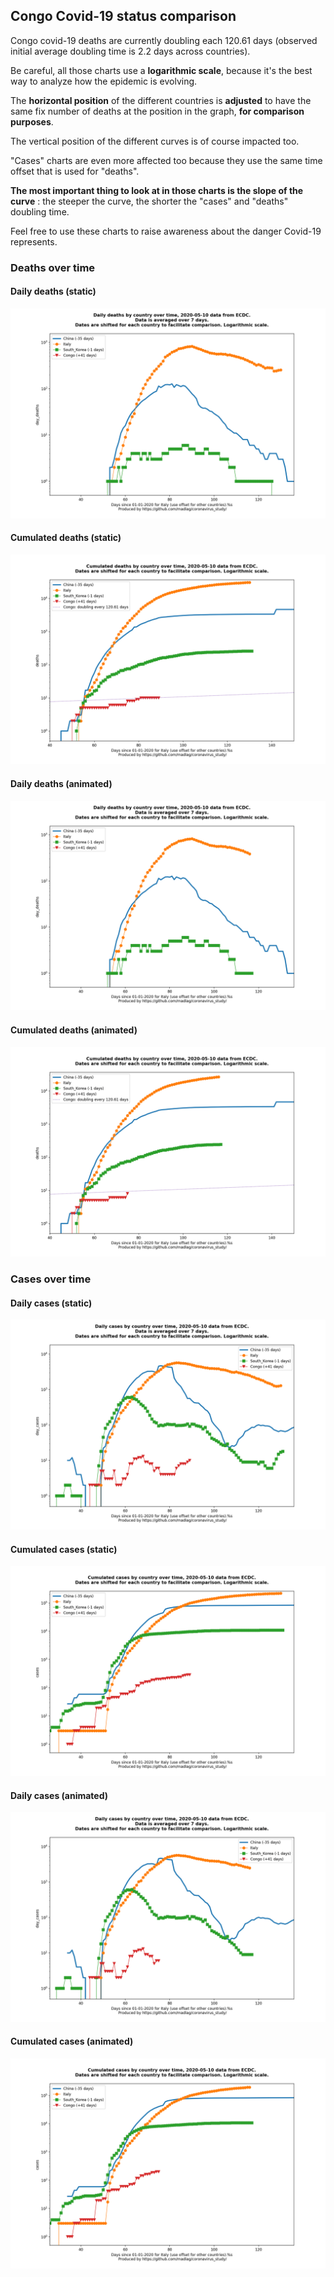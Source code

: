 ## Congo Covid-19 status comparison 

Congo covid-19 deaths are currently doubling each 120.61 days (observed initial average doubling time is 2.2 days across countries).



Be careful, all those charts use a **logarithmic scale**, because it's the best way to analyze how the epidemic is evolving.
 
The **horizontal position** of the different countries is **adjusted** to have the same fix number of deaths at the position in the graph, **for comparison purposes**.

The vertical position of the different curves is of course impacted too.

"Cases" charts are even more affected too because they use the same time offset that is used for "deaths".

**The most important thing to look at in those charts is the slope of the curve** : the steeper the curve, the shorter the "cases" and "deaths" doubling time.

Feel free to use these charts to raise awareness about the danger Covid-19 represents. 


 
### Deaths over time
 
#### Daily deaths (static)
![Congo covid-19 daily deaths static chart](https://raw.githubusercontent.com/madlag/coronavirus_study/master/notebooks/graphs/2020-05-10/countries/Congo/2020-05-10_Congo_day_deaths.png "Congo covid-19 day_deaths static chart")   
 
#### Cumulated deaths (static)
![Congo covid-19 cumulated deaths static chart](https://raw.githubusercontent.com/madlag/coronavirus_study/master/notebooks/graphs/2020-05-10/countries/Congo/2020-05-10_Congo_deaths.png "Congo covid-19 deaths static chart")   
 
#### Daily deaths (animated)
![Congo covid-19 daily deaths animated chart](https://raw.githubusercontent.com/madlag/coronavirus_study/master/notebooks/graphs/2020-05-10/countries/Congo/2020-05-10_Congo_day_deaths.gif "Congo covid-19 day_deaths animated chart")   
 
#### Cumulated deaths (animated)
![Congo covid-19 cumulated deaths animated chart](https://raw.githubusercontent.com/madlag/coronavirus_study/master/notebooks/graphs/2020-05-10/countries/Congo/2020-05-10_Congo_deaths.gif "Congo covid-19 deaths animated chart")   

 
### Cases over time
 
#### Daily cases (static)
![Congo covid-19 daily cases static chart](https://raw.githubusercontent.com/madlag/coronavirus_study/master/notebooks/graphs/2020-05-10/countries/Congo/2020-05-10_Congo_day_cases.png "Congo covid-19 day_cases static chart")   
 
#### Cumulated cases (static)
![Congo covid-19 cumulated cases static chart](https://raw.githubusercontent.com/madlag/coronavirus_study/master/notebooks/graphs/2020-05-10/countries/Congo/2020-05-10_Congo_cases.png "Congo covid-19 cases static chart")   
 
#### Daily cases (animated)
![Congo covid-19 daily cases animated chart](https://raw.githubusercontent.com/madlag/coronavirus_study/master/notebooks/graphs/2020-05-10/countries/Congo/2020-05-10_Congo_day_cases.gif "Congo covid-19 day_cases animated chart")   
 
#### Cumulated cases (animated)
![Congo covid-19 cumulated cases animated chart](https://raw.githubusercontent.com/madlag/coronavirus_study/master/notebooks/graphs/2020-05-10/countries/Congo/2020-05-10_Congo_cases.gif "Congo covid-19 cases animated chart")   

